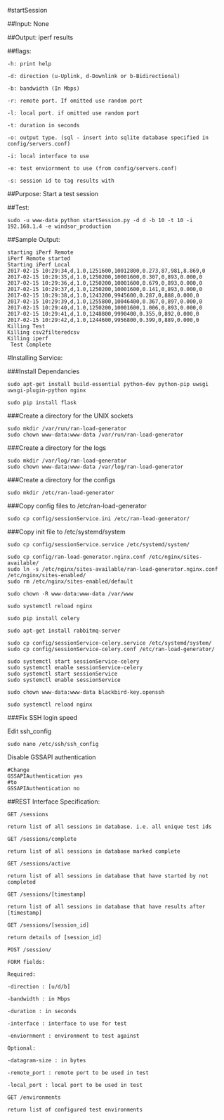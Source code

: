 #startSession

##Input:
None

##Output:
iperf results

##flags:
~~~~
-h: print help

-d: direction (u-Uplink, d-Downlink or b-Bidirectional)

-b: bandwidth (In Mbps)

-r: remote port. If omitted use random port

-l: local port. if omitted use random port

-t: duration in seconds

-o: output type. (sql - insert into sqlite database specified in config/servers.conf)

-i: local interface to use

-e: test enviornment to use (from config/servers.conf)

-s: session id to tag results with
~~~~
##Purpose:
Start a test session

##Test:
~~~~
sudo -u www-data python startSession.py -d d -b 10 -t 10 -i 192.168.1.4 -e windsor_production
~~~~
##Sample Output:
~~~~
starting iPerf Remote
iPerf Remote started
Starting iPerf Local
2017-02-15 10:29:34,d,1.0,1251600,10012800,0.273,87,981,8.869,0
2017-02-15 10:29:35,d,1.0,1250200,10001600,0.307,0,893,0.000,0
2017-02-15 10:29:36,d,1.0,1250200,10001600,0.679,0,893,0.000,0
2017-02-15 10:29:37,d,1.0,1250200,10001600,0.141,0,893,0.000,0
2017-02-15 10:29:38,d,1.0,1243200,9945600,0.287,0,888,0.000,0
2017-02-15 10:29:39,d,1.0,1255800,10046400,0.367,0,897,0.000,0
2017-02-15 10:29:40,d,1.0,1250200,10001600,1.006,0,893,0.000,0
2017-02-15 10:29:41,d,1.0,1248800,9990400,0.355,0,892,0.000,0
2017-02-15 10:29:42,d,1.0,1244600,9956800,0.399,0,889,0.000,0
Killing Test
Killing csv2filteredcsv
Killing iperf
 Test Complete
~~~~

#Installing Service:

###Install Dependancies
~~~~
sudo apt-get install build-essential python-dev python-pip uwsgi uwsgi-plugin-python nginx

sudo pip install flask
~~~~
###Create a directory for the UNIX sockets
~~~~
sudo mkdir /var/run/ran-load-generator
sudo chown www-data:www-data /var/run/ran-load-generator
~~~~
###Create a directory for the logs
~~~~
sudo mkdir /var/log/ran-load-generator
sudo chown www-data:www-data /var/log/ran-load-generator
~~~~
###Create a directory for the configs
~~~~
sudo mkdir /etc/ran-load-generator
~~~~
###Copy config files to /etc/ran-load-generator
~~~~
sudo cp config/sessionService.ini /etc/ran-load-generator/
~~~~
###Copy init file to /etc/systemd/system
~~~~
sudo cp config/sessionService.service /etc/systemd/system/

sudo cp config/ran-load-generator.nginx.conf /etc/nginx/sites-available/
sudo ln -s /etc/nginx/sites-available/ran-load-generator.nginx.conf /etc/nginx/sites-enabled/
sudo rm /etc/nginx/sites-enabled/default

sudo chown -R www-data:www-data /var/www

sudo systemctl reload nginx

sudo pip install celery

sudo apt-get install rabbitmq-server

sudo cp config/sessionService-celery.service /etc/systemd/system/
sudo cp config/sessionService-celery.conf /etc/ran-load-generator/

sudo systemctl start sessionService-celery
sudo systemctl enable sessionService-celery
sudo systemctl start sessionService
sudo systemctl enable sessionService

sudo chown www-data:www-data blackbird-key.openssh

sudo systemctl reload nginx
~~~~

###Fix SSH login speed

Edit ssh_config
~~~
sudo nano /etc/ssh/ssh_config
~~~~
Disable GSSAPI authentication
~~~~
#Change 
GSSAPIAuthentication yes
#to
GSSAPIAuthentication no
~~~~
##REST Interface Specification:
~~~~
GET /sessions

return list of all sessions in database. i.e. all unique test ids

GET /sessions/complete

return list of all sessions in database marked complete

GET /sessions/active

return list of all sessions in database that have started by not completed

GET /sessions/[timestamp]

return list of all sessions in database that have results after [timestamp]

GET /sessions/[session_id]

return details of [session_id]

POST /session/

FORM fields:

Required:

-direction : [u/d/b]

-bandwidth : in Mbps

-duration : in seconds

-interface : interface to use for test

-enviornment : environment to test against

Optional:

-datagram-size : in bytes

-remote_port : remote port to be used in test

-local_port : local port to be used in test

GET /environments

return list of configured test environments
~~~~
